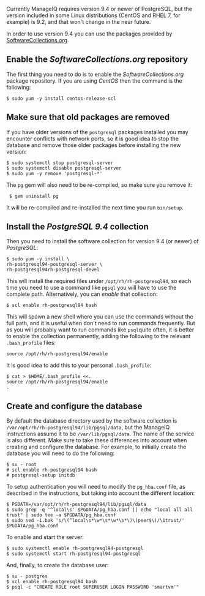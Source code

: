 ---
---
Currently ManageIQ requires version 9.4 or newer of PostgreSQL, but the
version included in some Linux distributions (CentOS and RHEL 7, for
example) is 9.2, and that won't change in the near future.

In order to use version 9.4 you can use the packages provided by
[SoftwareCollections.org](https://www.softwarecollections.org/en/scls/rhscl/rh-postgresql94/).

## Enable the _SoftwareCollections.org_ repository

The first thing you need to do is to enable the
_SoftwareCollections.org_ package repository. If you are using _CentOS_
then the command is the following:

    $ sudo yum -y install centos-release-scl

## Make sure that old packages are removed

If you have older versions of the `postgresql` packages installed you
may encounter conflicts with network ports, so it is good idea to stop
the database and remove those older packages before installing the new
version:

    $ sudo systemctl stop postgresql-server
    $ sudo systemctl disable postgresql-server
    $ sudo yum -y remove 'postgresql-*'

The `pg` gem will also need to be re-compiled, so make sure you remove
it:

     $ gem uninstall pg

It will be re-compiled and re-installed the next time you run
`bin/setup`.

## Install the _PostgreSQL 9.4_ collection

Then you need to install the software collection for version 9.4 (or
newer) of _PostgreSQL_:

    $ sudo yum -y install \
    rh-postgresql94-postgresql-server \
    rh-postgresql94rh-postgresql-devel

This will install the required files under `/opt/rh/rh-postgresql94`, so
each time you need to use a command like `pgsql` you will have to use
the complete path. Alternatively, you can _enable_ that collection:

    $ scl enable rh-postgresql94 bash

This will spawn a new shell where you can use the commands without the
full path, and it is useful when don't need to run commands frequently.
But as you will probably want to run commands like `psql`quite often, it
is better to enable the collection permanently, adding the following to
the relevant `.bash_profile` files:

    source /opt/rh/rh-postgresql94/enable

It is good idea to add this to your personal `.bash_profile`:

    $ cat > $HOME/.bash_profile <<.
    source /opt/rh/rh-postgresql94/enable
    .

## Create and configure the database

By default the database directory used by the software collection is
`/var/opt/rh/rh-postgresql94/lib/pgsql/data`, but the ManageIQ
instructions assume it to be `/var/lib/pgsql/data`. The name of the
service is also different. Make sure to take these differences into
account when creating and configure the database. For example, to
initially create the database you will need to do the following:

    $ su - root
    # scl enable rh-postgresql94 bash
    # postgresql-setup initdb

To setup authentication you will need to modify the `pg_hba.conf` file,
as described in the instructions, but taking into account the different
location:

    $ PGDATA=/var/opt/rh/rh-postgresql94/lib/pgsql/data
    $ sudo grep -q '^local\s' $PGDATA/pg_hba.conf || echo "local all all trust" | sudo tee -a $PGDATA/pg_hba.conf
    $ sudo sed -i.bak 's/\(^local\s*\w*\s*\w*\s*\)\(peer$\)/\1trust/' $PGDATA/pg_hba.conf

To enable and start the server:

    $ sudo systemctl enable rh-postgresql94-postgresql
    $ sudo systemctl start rh-postgresql94-postgresql

And, finally, to create the database user:

    $ su - postgres
    $ scl enable rh-postgresql94 bash
    $ psql -c "CREATE ROLE root SUPERUSER LOGIN PASSWORD 'smartvm'"
